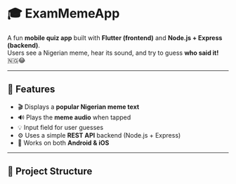 # 🎓 ExamMemeApp

A fun **mobile quiz app** built with **Flutter (frontend)** and **Node.js + Express (backend)**.  
Users see a Nigerian meme, hear its sound, and try to guess **who said it!** 🇳🇬😂  

---

## 🧠 Features

- 🎬 Displays a **popular Nigerian meme text**  
- 🔊 Plays the **meme audio** when tapped  
- 💡 Input field for user guesses  
- ⚙️ Uses a simple **REST API** backend (Node.js + Express)  
- 📱 Works on both **Android & iOS**

---

## 🧩 Project Structure

